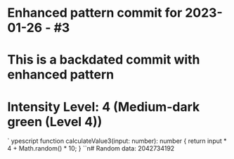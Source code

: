 ﻿# Enhanced pattern commit for 2023-01-26 - #3
# This is a backdated commit with enhanced pattern
# Intensity Level: 4 (Medium-dark green (Level 4))
`	ypescript
function calculateValue3(input: number): number {
    return input * 4 + Math.random() * 10;
}
``n# Random data: 2042734192

